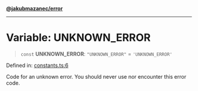 [**@jakubmazanec/error**](../README.md)

---

# Variable: UNKNOWN_ERROR

> `const` **UNKNOWN_ERROR**: `"UNKNOWN_ERROR"` = `'UNKNOWN_ERROR'`

Defined in:
[constants.ts:6](https://github.com/jakubmazanec/tools/blob/6fe16df773d5da14c29261ea934e72b3f99fabb7/packages/error/source/constants.ts#L6)

Code for an unknown error. You should never use nor encounter this error code.
